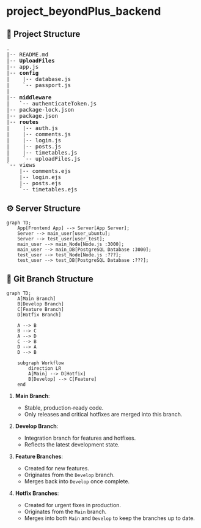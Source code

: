 # project_beyondPlus_backend

## 📁 Project Structure
<pre>
.  
|-- README.md  
|-- <b>UploadFiles</b> 
|-- app.js  
|-- <b>config</b>  
|    |-- database.js 
|    `-- passport.js  
|  
|-- <b>middleware</b> 
|   `-- authenticateToken.js  
|-- package-lock.json  
|-- package.json  
|-- <b>routes</b>  
|    |-- auth.js  
|    |-- comments.js  
|    |-- login.js  
|    |-- posts.js  
|    |-- timetables.js  
|    `-- uploadFiles.js  
`-- views  
    |-- comments.ejs  
    |-- login.ejs  
    |-- posts.ejs  
    `-- timetables.ejs</pre>

## ⚙️ Server Structure
```mermaid
graph TD;
    App[Frontend App] --> Server[App Server];
    Server --> main_user[user_ubuntu];
    Server --> test_user[user_test];
    main_user --> main_Node[Node.js :3000];
    main_user --> main_DB[PostgreSQL Database :3000];
    test_user --> test_Node[Node.js :???];
    test_user --> test_DB[PostgreSQL Database :???];
```

## 🚩 Git Branch Structure
```mermaid
graph TD;
    A[Main Branch]
    B[Develop Branch]
    C[Feature Branch]
    D[Hotfix Branch]

    A --> B  
    B --> C 
    A --> D 
    C --> B 
    D --> A 
    D --> B 

    subgraph Workflow
        direction LR
        A[Main] --> D[Hotfix]
        B[Develop] --> C[Feature]
    end
```

1. **Main Branch**:
   - Stable, production-ready code.
   - Only releases and critical hotfixes are merged into this branch.

2. **Develop Branch**:
   - Integration branch for features and hotfixes.
   - Reflects the latest development state.

3. **Feature Branches**:
   - Created for new features.
   - Originates from the `Develop` branch.
   - Merges back into `Develop` once complete.

4. **Hotfix Branches**:
   - Created for urgent fixes in production.
   - Originates from the `Main` branch.
   - Merges into both `Main` and `Develop` to keep the branches up to date.

